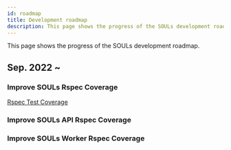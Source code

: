 ```yaml
---
id: roadmap
title: Development roadmap
description: This page shows the progress of the SOULs development roadmap
---
```


This page shows the progress of the SOULs development roadmap.

## Sep. 2022 ~

### Improve SOULs Rspec Coverage

[Rspec Test Coverage](https://storage.googleapis.com/souls-bucket/souls-coverage/index.html#_AllFiles)

### Improve SOULs API Rspec Coverage

### Improve SOULs Worker Rspec Coverage
